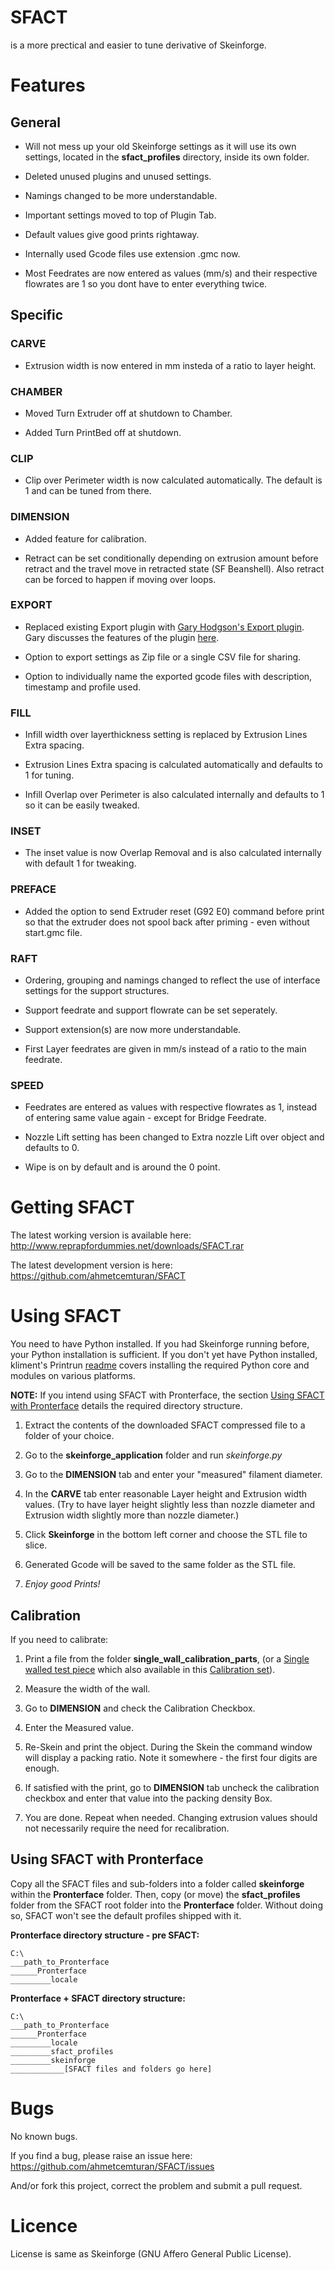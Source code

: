SFACT
=
is a more prectical and easier to tune derivative of Skeinforge.  

# Features

## General

* Will not mess up your old Skeinforge settings as it will use its own settings, located in the **sfact_profiles** directory, inside its own folder.

* Deleted unused plugins and unused settings.

* Namings changed to be more understandable.

* Important settings moved to top of Plugin Tab.

* Default values give good prints rightaway.

* Internally used Gcode files use extension .gmc now.

* Most Feedrates are now entered as values (mm/s) and their respective flowrates are 1 so you dont have to enter everything twice.

## Specific
### CARVE

* Extrusion width is now entered in mm insteda of a ratio to layer height.

### CHAMBER

* Moved Turn Extruder off at shutdown to Chamber.

* Added Turn PrintBed off at shutdown.

### CLIP 

* Clip over Perimeter width is now calculated automatically.  The default is 1 and can be tuned from there.

### DIMENSION

* Added feature for calibration.

* Retract can be set conditionally depending on extrusion amount before retract and the travel move in retracted state (SF Beanshell).  Also retract can be forced to happen if moving over loops.

### EXPORT

* Replaced existing Export plugin with [Gary Hodgson's Export plugin](https://github.com/garyhodgson/skeinforge/blob/master/skeinforge_application/skeinforge_plugins/craft_plugins/export.py).
Gary discusses the features of the plugin [here](http://garyhodgson.com/reprap/2011/06/hacking-skeinforge-export-module/).  

* Option to export settings as Zip file or a single CSV file for sharing.

* Option to individually name the exported gcode files with description, timestamp and profile used.

### FILL

* Infill width over layerthickness setting is replaced by Extrusion Lines Extra spacing.

* Extrusion Lines Extra spacing is calculated automatically and defaults to 1 for tuning.

* Infill Overlap over Perimeter is also calculated internally and defaults to 1 so it can be easily tweaked.

### INSET

* The inset value is now Overlap Removal and is also calculated internally with default 1 for tweaking.

### PREFACE

* Added the option to send Extruder reset (G92 E0) command before print so that the extruder does not spool back after priming - even without start.gmc file.

### RAFT

* Ordering, grouping and namings changed to reflect the use of interface settings for the support structures.

* Support feedrate and support flowrate can be set seperately.

* Support extension(s) are now more understandable.

* First Layer feedrates are given in mm/s instead of a ratio to the main feedrate.

### SPEED

* Feedrates are entered as values with respective flowrates as 1, instead of entering same value again - except for Bridge Feedrate.

* Nozzle Lift setting has been changed to Extra nozzle Lift over object and defaults to 0.

* Wipe is on by default and is around the 0 point.


# Getting SFACT

The latest working version is available here:
http://www.reprapfordummies.net/downloads/SFACT.rar

The latest development version is here:
https://github.com/ahmetcemturan/SFACT


# Using SFACT

You need to have Python installed. If you had Skeinforge running before, your Python installation is sufficient. If you don't yet have Python installed, kliment's Printrun [readme](https://github.com/kliment/Printrun/blob/master/README.md) covers installing the required Python core and modules on various platforms.

**NOTE:** If you intend using SFACT with Pronterface, the section [Using SFACT with Pronterface](#uswp) details the required directory structure.

1. Extract the contents of the downloaded SFACT compressed file to a folder of your choice.

2. Go to the **skeinforge_application** folder and run *skeinforge.py*

3. Go to the **DIMENSION** tab and enter your "measured" filament diameter.

4. In the **CARVE** tab enter reasonable Layer height and Extrusion width values. (Try to have layer height slightly less than nozzle diameter and Extrusion width slightly more than nozzle diameter.)

5. Click **Skeinforge** in the bottom left corner and choose the STL file to slice.

6. Generated Gcode will be saved to the same folder as the STL file.

7. *Enjoy good Prints!*

## Calibration

If you need to calibrate:

1. Print a file from the folder **single_wall_calibration_parts**, (or a [Single walled test piece](http://www.thingiverse.com/thing:1637) which also available in this [Calibration set](http://www.thingiverse.com/thing:2064)).

2. Measure the width of the wall.

3. Go to **DIMENSION** and check the Calibration Checkbox.

4. Enter the Measured value.

5. Re-Skein and print the object. During the Skein the command window will display a packing ratio.  Note it somewhere - the first four digits are enough.

6. If satisfied with the print, go to **DIMENSION** tab uncheck the calibration checkbox and enter that value into the packing density Box.

7. You are done.  Repeat when needed.  Changing extrusion values should not necessarily require the need for recalibration.

<a name="uswp"></a>
## Using SFACT with Pronterface

Copy all the SFACT files and sub-folders into a folder called **skeinforge** within the **Pronterface** folder.  Then, copy (or move) the **sfact_profiles** folder from the SFACT root folder into the **Pronterface** folder. Without doing so, SFACT won't see the default profiles shipped with it.

**Pronterface directory structure - pre SFACT:**

    C:\
    ___path_to_Pronterface
    ______Pronterface
    _________locale

**Pronterface + SFACT directory structure:**

    C:\
    ___path_to_Pronterface
    ______Pronterface
    _________locale
    _________sfact_profiles
    _________skeinforge
    ____________[SFACT files and folders go here]


# Bugs

No known bugs.

If you find a bug, please raise an issue here:
https://github.com/ahmetcemturan/SFACT/issues

And/or fork this project, correct the problem and submit a pull request.

# Licence

License is same as Skeinforge (GNU Affero General Public License).